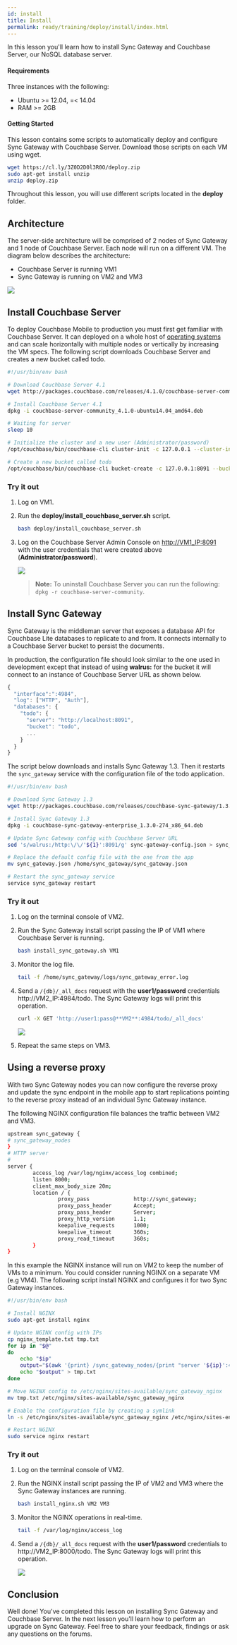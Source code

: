 ```yaml
---
id: install
title: Install
permalink: ready/training/deploy/install/index.html
---
```


In this lesson you'll learn how to install Sync Gateway and Couchbase Server, our NoSQL database server.

[//]: # "COMMON ACROSS LESSONS"

#### Requirements

Three instances with the following:

- Ubuntu >= 12.04, =< 14.04
- RAM >= 2GB

#### Getting Started

This lesson contains some scripts to automatically deploy and configure Sync Gateway with Couchbase Server. Download those scripts on each VM using wget.

```bash
wget https://cl.ly/3Z0D2D0l3R0O/deploy.zip
sudo apt-get install unzip
unzip deploy.zip
```

Throughout this lesson, you will use different scripts located in the **deploy** folder.

[//]: # "COMMON ACROSS LESSONS"

## Architecture

The server-side architecture will be comprised of 2 nodes of Sync Gateway and 1 node of Couchbase Server. Each node will run on a different VM. The diagram below describes the architecture:

- Couchbase Server is running VM1
- Sync Gateway is running on VM2 and VM3

![](img/image74.png)

## Install Couchbase Server

To deploy Couchbase Mobile to production you must first get familiar with Couchbase Server. It can deployed on a whole host of [operating systems](http://www.couchbase.com/nosql-databases/downloads) and can scale horizontally with multiple nodes or vertically by increasing the VM specs. The following script downloads Couchbase Server and creates a new bucket called todo.

```bash
#!/usr/bin/env bash

# Download Couchbase Server 4.1
wget http://packages.couchbase.com/releases/4.1.0/couchbase-server-community_4.1.0-ubuntu14.04_amd64.deb

# Install Couchbase Server 4.1
dpkg -i couchbase-server-community_4.1.0-ubuntu14.04_amd64.deb

# Waiting for server
sleep 10

# Initialize the cluster and a new user (Administrator/password)
/opt/couchbase/bin/couchbase-cli cluster-init -c 127.0.0.1 --cluster-init-username=Administrator --cluster-init-password=password --cluster-init-ramsize=600 -u admin -p password

# Create a new bucket called todo
/opt/couchbase/bin/couchbase-cli bucket-create -c 127.0.0.1:8091 --bucket=todo --bucket-type=couchbase --bucket-port=11211 --bucket-ramsize=600 --bucket-replica=1 -u Administrator -p password
```

### Try it out

1. Log on VM1.
2. Run the **deploy/install\_couchbase\_server.sh** script.

    ```bash
    bash deploy/install_couchbase_server.sh
    ```

3. Log on the Couchbase Server Admin Console on [http://VM1_IP:8091](http://VM1_IP:8091) with the user credentials that were created above (**Administrator/password**).

    <img src="https://cl.ly/2v400A2s0I2v/image68.gif" class="center-image" />

    > **Note:** To uninstall Couchbase Server you can run the following: `dpkg -r couchbase-server-community`.

## Install Sync Gateway

Sync Gateway is the middleman server that exposes a database API for Couchbase Lite databases to replicate to and from. It connects internally to a Couchbase Server bucket to persist the documents.

In production, the configuration file should look similar to the one used in development except that instead of using **walrus:** for the bucket it will connect to an instance of Couchbase Server URL as shown below.

```javascript
{
  "interface":":4984",
  "log": ["HTTP", "Auth"],
  "databases": {
    "todo": {
      "server": "http://localhost:8091",
      "bucket": "todo",
      ...
    }
  }
}
```

The script below downloads and installs Sync Gateway 1.3. Then it restarts the `sync_gateway` service with the configuration file of the todo application.

```bash
#!/usr/bin/env bash

# Download Sync Gateway 1.3
wget http://packages.couchbase.com/releases/couchbase-sync-gateway/1.3.0/couchbase-sync-gateway-enterprise_1.3.0-274_x86_64.deb

# Install Sync Gateway 1.3
dpkg -i couchbase-sync-gateway-enterprise_1.3.0-274_x86_64.deb

# Update Sync Gateway config with Couchbase Server URL
sed 's/walrus:/http:\/\/'${1}':8091/g' sync-gateway-config.json > sync_gateway.json

# Replace the default config file with the one from the app
mv sync_gateway.json /home/sync_gateway/sync_gateway.json

# Restart the sync_gateway service
service sync_gateway restart
```

### Try it out 

1. Log on the terminal console of VM2.
2. Run the Sync Gateway install script passing the IP of VM1 where Couchbase Server is running.

    ```bash
    bash install_sync_gateway.sh VM1
    ```

3. Monitor the log file.

    ```bash
    tail -f /home/sync_gateway/logs/sync_gateway_error.log
    ```

4. Send a `/{db}/_all_docs` request with the **user1/password** credentials http://VM2_IP:4984/todo. The Sync Gateway logs will print this operation.

    ```bash
    curl -X GET 'http://user1:pass@**VM2**:4984/todo/_all_docs'
    ```

    ![](https://cl.ly/1j1q3p333D47/image75.gif)

5. Repeat the same steps on VM3.

## Using a reverse proxy

With two Sync Gateway nodes you can now configure the reverse proxy and update the sync endpoint in the mobile app to start replications pointing to the reverse proxy instead of an individual Sync Gateway instance.

The following NGINX configuration file balances the traffic between VM2 and VM3.

```bash
upstream sync_gateway {
# sync_gateway_nodes
}
# HTTP server
#
server {
		access_log /var/log/nginx/access_log combined;
		listen 8000;
		client_max_body_size 20m;
		location / {
				proxy_pass              http://sync_gateway;
				proxy_pass_header       Accept;
				proxy_pass_header       Server;
				proxy_http_version      1.1;
				keepalive_requests      1000;
				keepalive_timeout       360s;
				proxy_read_timeout      360s;
		}
}
```

In this example the NGINX instance will run on VM2 to keep the number of VMs to a minimum. You could consider running NGINX on a separate VM (e.g VM4). The following script install NGINX and configures it for two Sync Gateway instances.

```bash
#!/usr/bin/env bash

# Install NGINX
sudo apt-get install nginx

# Update NGINX config with IPs
cp nginx_template.txt tmp.txt
for ip in "$@"
do
	echo "$ip"
	output="$(awk '{print} /sync_gateway_nodes/{print "server '${ip}':4984;"}' tmp.txt)"
	echo "$output" > tmp.txt
done

# Move NGINX config to /etc/nginx/sites-available/sync_gateway_nginx
mv tmp.txt /etc/nginx/sites-available/sync_gateway_nginx

# Enable the configuration file by creating a symlink
ln -s /etc/nginx/sites-available/sync_gateway_nginx /etc/nginx/sites-enabled/sync_gateway_nginx

# Restart NGINX
sudo service nginx restart
```

### Try it out

1. Log on the terminal console of VM2.
2. Run the NGINX install script passing the IP of VM2 and VM3 where the Sync Gateway instances are running.

    ```bash
    bash install_nginx.sh VM2 VM3
    ```

3. Monitor the NGINX operations in real-time.

    ```bash
    tail -f /var/log/nginx/access_log
    ```

4. Send a `/{db}/_all_docs` request with the **user1/password** credentials to http://VM2_IP:8000/todo. The Sync Gateway logs will print this operation.

    ![](https://cl.ly/392N2E2K0J0T/image76.gif)

## Conclusion

Well done! You've completed this lesson on installing Sync Gateway and Couchbase Server. In the next lesson you'll learn how to perform an upgrade on Sync Gateway. Feel free to share your feedback, findings or ask any questions on the forums.